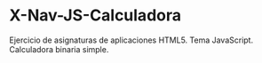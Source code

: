 # X-Nav-JS-Calculadora
Ejercicio de asignaturas de aplicaciones HTML5. Tema JavaScript. Calculadora binaria simple.
